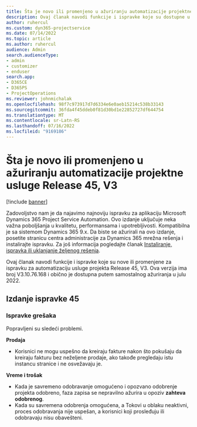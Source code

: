 ```yaml
---
title: Šta je novo ili promenjeno u ažuriranju automatizacije projektne usluge Release 45, V3
description: Ovaj članak navodi funkcije i ispravke koje su dostupne u izdanju Microsoft Dynamics 365 Project Service Automation Update Release 45, V3.
author: ruhercul
ms.custom: dyn365-projectservice
ms.date: 07/14/2022
ms.topic: article
ms.author: ruhercul
audience: Admin
search.audienceType:
- admin
- customizer
- enduser
search.app:
- D365CE
- D365PS
- ProjectOperations
ms.reviewer: johnmichalak
ms.openlocfilehash: 98f7c973917d7d6334e6e0aeb15214c538b33143
ms.sourcegitcommit: 36fda4f45ddeb0f81d30bd1e22852727df644754
ms.translationtype: MT
ms.contentlocale: sr-Latn-RS
ms.lasthandoff: 07/16/2022
ms.locfileid: "9169186"
---
```

# <a name="whats-new-or-changed-in-project-service-automation-update-release-45-v3"></a>Šta je novo ili promenjeno u ažuriranju automatizacije projektne usluge Release 45, V3

[!include [banner](../includes/psa-now-project-operations.md)]

Zadovoljstvo nam je da najavimo najnoviju ispravku za aplikaciju Microsoft Dynamics 365 Project Service Automation. Ovo izdanje uključuje neka važna poboljšanja u kvalitetu, performansama i upotrebljivosti. Kompatibilna je sa sistemom Dynamics 365 9.x. Da biste se ažurirali na ovo izdanje, posetite stranicu centra administracije za Dynamics 365 mrežna rešenja i instalirajte ispravku. Za još informacija pogledajte članak [Instaliranje, ispravka ili uklanjanje željenog rešenja](/power-platform/admin/install-remove-preferred-solution).

Ovaj članak navodi funkcije i ispravke koje su nove ili promenjene za ispravku za automatizaciju usluge projekta Release 45, V3. Ova verzija ima broj V3.10.76.168 i obično je dostupna putem samostalnog ažuriranja u julu 2022.

## <a name="update-release-45"></a>Izdanje ispravke 45

### <a name="bug-fixes"></a>Ispravke grešaka

Popravljeni su sledeći problemi.

**Prodaja**

- Korisnici ne mogu uspešno da kreiraju fakture nakon što pokušaju da kreiraju fakturu bez neželjene prodaje, ako takođe pregledaju istu instancu stranice i ne osvežavaju je.

**Vreme i trošak**

- Kada je savremeno odobravanje omogućeno i opozvano odobrenje projekta odobreno, faza zapisa se nepravilno ažurira u opoziv **zahteva odobrenog**.
- Kada su savremena odobrenja omogućena, a Tokovi u oblaku neaktivni, proces odobravanja nije uspešan, a korisnici koji prosleđuju ili odobravaju nisu obavešteni.

